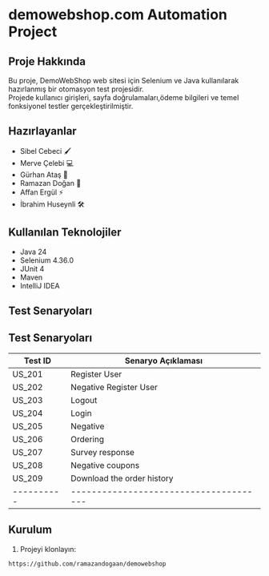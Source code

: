 # demowebshop.com Automation Project

## Proje Hakkında
Bu proje, DemoWebShop web sitesi için Selenium ve Java kullanılarak hazırlanmış bir otomasyon test projesidir.  
Projede kullanıcı girişleri, sayfa doğrulamaları,ödeme bilgileri ve temel fonksiyonel testler gerçekleştirilmiştir.

## Hazırlayanlar
- Sibel Cebeci 🖌️
- Merve Çelebi 💻
- Gürhan Ataş 🔧
- Ramazan Doğan 📝
- Affan Ergül ⚡
- İbrahim Huseynli 🛠️

## Kullanılan Teknolojiler
- Java 24
- Selenium 4.36.0
- JUnit 4
- Maven
- IntelliJ IDEA

## Test Senaryoları
## Test Senaryoları
| Test ID  | Senaryo Açıklaması                      
|----------|--------------------------------------|
| US_201   | Register User                        |
| US_202   | Negative Register User               |
| US_203   | Logout                               |
| US_204   | Login                                |
| US_205   | Negative | Login                     |
| US_206   | Ordering                             |
| US_207   | Survey response                      |
| US_208   | Negative coupons                     |
| US_209   | Download the order history           |
|----------|--------------------------------------|


## Kurulum
1. Projeyi klonlayın:
```bash
https://github.com/ramazandogaan/demowebshop
